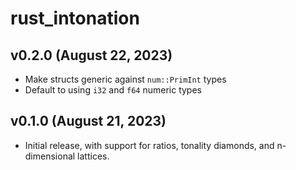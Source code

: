 # rust_intonation

## v0.2.0 (August 22, 2023)

* Make structs generic against `num::PrimInt` types
* Default to using `i32` and `f64` numeric types

## v0.1.0 (August 21, 2023)

* Initial release, with support for ratios, tonality diamonds, and n-dimensional lattices.
